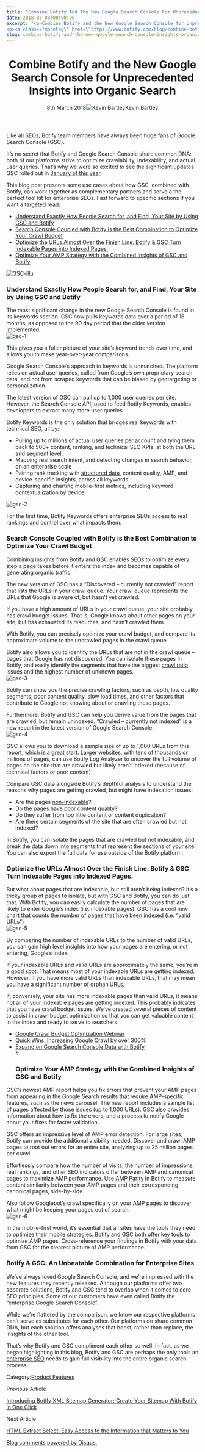```yaml
---
title: "Combine Botify And The New Google Search Console For Unprecedented Insights Into Organic Search"
date: 2018-03-08T00:00:00
excerpt: "<p>Combine Botify and the New Google Search Console for Unprecedented Insights into Organic Search 8th March 2018Kevin Bartley Like all SEOs, Botify team members have always been huge fans of Google Search Console (GSC). It&#8217;s no secret that Botify and Google Search Console share common DNA: both of our platforms strive to optimize crawlability, indexability,&hellip; </p>
<p><a class=\"moretag\" href=\"https://www.botify.com/blog/combine-botify-and-the-new-google-search-console-insights-organic-search\">Read the full article</a></p>"
slug: combine-botify-and-the-new-google-search-console-insights-organic-search
---
```


<header class="text-center">
<h1 class="font-internacional font-regular normal text-header-one leading-header-one text-typography-accent-2">Combine Botify and the New Google Search Console for Unprecedented Insights into Organic Search</h1>
<div class="flex items-center justify-center my-3"><span class="mr-1 font-internacional font-regular normal text-base leading-none text-typography-primary-lighter">8th March 2018</span><img decoding="async" class="rounded-full w-10 h-10" src="//images.ctfassets.net/tp56mevc46jo/3nx7dI37nG2AaSGesccy2i/7913c839ae02f3dc3cb08d2228652b33/kevin_bartley_faceshot.png" alt="Kevin Bartley" /><span class="ml-1 font-internacional font-regular normal text-base leading-none text-typography-primary">Kevin Bartley</span></div>
</header>
<p>Like all SEOs, Botify team members have always been huge fans of Google Search Console (GSC).</p>
<p>It&#8217;s no secret that Botify and Google Search Console share common DNA: both of our platforms strive to optimize crawlability, indexability, and actual user queries. That&#8217;s why we were so excited to see the significant updates GSC rolled out in <a href="https://webmasters.googleblog.com/2018/01/introducing-new-search-console.html">January of this year</a>.</p>
<p>This blog post presents some use cases about how GSC, combined with Botify, can work together as complementary partners and serve a the perfect tool kit for enterprise SEOs. Fast forward to specific sections if you want a targeted read:</p>
<ul>
<li><a href="#keywords">Understand Exactly How People Search for, and Find, Your Site by Using GSC and Botify</a></li>
<li><a href="#crawlbudget">Search Console Coupled with Botify is the Best Combination to Optimize Your Crawl Budget</a></li>
<li><a href="#index">Optimize the URLs Almost Over the Finish Line. Botify &amp; GSC Turn Indexable Pages into Indexed Pages.</a></li>
<li><a href="#AMP">Optimize Your AMP Strategy with the Combined Insights of GSC and Botify</a></li>
</ul>
<p><img decoding="async" src="//images.ctfassets.net/x3pujrb0lw7o/HAlx4ebbEqUqCAC2KisOk/d6d48e22d4527414f5259130dbbd9c57/GSC-illu.png" alt="GSC-illu" /></p>
<h3 id="understand-exactly-how-people-search-for-and-find-your-site-by-using-gsc-and-botify">Understand Exactly How People Search for, and Find, Your Site by Using GSC and Botify</h3>
<p><a name="keywords"></a></p>
<p>The most significant change in the new Google Search Console is found in its keywords section. GSC now pulls keywords data over a period of 16 months, as opposed to the 90 day period that the older version implemented.<br />
<img decoding="async" src="//images.ctfassets.net/x3pujrb0lw7o/1gM4zzEyssSicI2w8KGska/eebcf82d88dc358ac5997c6e73d5542e/gsc-1.png" alt="gsc-1" /></p>
<p>This gives you a fuller picture of your site&#8217;s keyword trends over time, and allows you to make year-over-year comparisons.</p>
<p>Google Search Console&#8217;s approach to keywords is unmatched. The platform relies on actual user queries, culled from Google&#8217;s own proprietary search data, and not from scraped keywords that can be biased by geotargeting or personalization.</p>
<p>The latest version of GSC can pull up to 1,000 user queries per site. However, the Search Console API, used to feed Botify Keywords, enables developers to extract many more user queries.</p>
<p>Botify Keywords is the only solution that bridges real keywords with technical SEO, all by:</p>
<ul>
<li>Pulling up to millions of actual user queries per account and tying them back to 500+ content, ranking, and technical SEO KPIs, at both the URL and segment level.</li>
<li>Mapping real search intent, and detecting changes in search behavior, on an enterprise scale</li>
<li>Pairing rank tracking with <a href="https://www.botify.com/learn/guides/structured-data-basics-using-schema-org-to-help-search-engines-understand-your-content" data-internallinksmanager029f6b8e52c="3" title="structured data" target="_blank" rel="noopener">structured data</a>, content quality, AMP, and device-specific insights, across all keywords</li>
<li>Capturing and charting mobile-first metrics, including keyword contextualization by device</li>
</ul>
<p><img decoding="async" src="//images.ctfassets.net/x3pujrb0lw7o/20M0M1ggXG44WIkoygMiuO/df14aa2d4187e97514d7bca5bc9f9d0e/gsc-2.png" alt="gsc-2" /></p>
<p>For the first time, Botify Keywords offers enterprise SEOs access to real rankings and control over what impacts them.</p>
<h3 id="search-console-coupled-with-botify-is-the-best-combination-to-optimize-your-crawl-budget">Search Console Coupled with Botify is the Best Combination to Optimize Your Crawl Budget</h3>
<p><a name="crawlbudget"></a></p>
<p>Combining insights from Botify and GSC enables SEOs to optimize every step a page takes before it enters the index and becomes capable of generating organic traffic.</p>
<p>The new version of GSC has a &#8220;Discovered &#8211; currently not crawled&#8221; report that lists the URLs in your crawl queue. Your crawl queue represents the URLs that Google is aware of, but hasn&#8217;t yet crawled.</p>
<p>If you have a high amount of URLs in your crawl queue, your site probably has crawl budget issues. That is, Google knows about other pages on your site, but has exhausted its resources, and hasn&#8217;t crawled them.</p>
<p>With Botify, you can precisely optimize your crawl budget, and compare its approximate volume to the uncrawled pages in the crawl queue.</p>
<p>Botify also allows you to identify the URLs that are not in the crawl queue &#8211; pages that Google has not discovered. You can isolate these pages in Botify, and easily identify the segments that have the biggest <a href="https://www.botify.com/blog/what-is-crawl-ratio-and-why-does-it-matter">crawl ratio</a> issues and the highest number of unknown pages.<br />
<img decoding="async" src="//images.ctfassets.net/x3pujrb0lw7o/5nos1wgbEQmggIkWCGGYc/d480a16b663ba417388c07d309e041f4/gsc-3.png" alt="gsc-3" /></p>
<p>Botify can show you the precise crawling factors, such as depth, low quality segments, poor content quality, slow load times, and other factors that contribute to Google not knowing about or crawling these pages.</p>
<p>Furthermore, Botify and GSC can help you derive value from the pages that are crawled, but remain unindexed. &#8220;Crawled &#8211; currently not indexed&#8221; is a new report in the latest version of Google Search Console.<br />
<img decoding="async" src="//images.ctfassets.net/x3pujrb0lw7o/2QmQJFLOb6uQIS2o0G02mY/99a0a03a59c8a4119d065087b1e282f6/gsc-4.png" alt="gsc-4" /></p>
<p>GSC allows you to download a sample size of up to 1,000 URLs from this report, which is a great start. Larger websites, with tens of thousands or millions of pages, can use Botify Log Analyzer to uncover the full volume of pages on the site that are crawled but likely aren&#8217;t indexed (because of technical factors or poor content).</p>
<p>Compare GSC data alongside Botify&#8217;s depthful analysis to understand the reasons why pages are getting crawled, but might have indexation issues:</p>
<ul>
<li>Are the pages <a href="https://www.botify.com/blog/seo-compliant-urls">non-indexable</a>?</li>
<li>Do the pages have poor content quality?</li>
<li>Do they suffer from too little content or content duplication?</li>
<li>Are there certain segments of the site that are often crawled but not indexed?</li>
</ul>
<p>In Botify, you can isolate the pages that are crawled but not indexable, and break the data down into segments that represent the sections of your site. You can also export the full data for use outside of the Botify platform.</p>
<h3 id="optimize-the-urls-almost-over-the-finish-line-botify-gsc-turn-indexable-pages-into-indexed-pages-">Optimize the URLs Almost Over the Finish Line. Botify &amp; GSC Turn Indexable Pages into Indexed Pages.</h3>
<p><a name="index"></a></p>
<p>But what about pages that are indexable, but still aren&#8217;t being indexed? It&#8217;s a tricky group of pages to isolate, but with GSC and Botify, you can do just that. With Botify, you can easily calculate the number of pages that are likely to enter Google&#8217;s index (i.e. indexable pages). GSC has a cool new chart that counts the number of pages that have been indexed (i.e. &#8220;valid URLs&#8221;)<br />
<img decoding="async" src="//images.ctfassets.net/x3pujrb0lw7o/46sSI2BMr6kccMkoSUe0IA/ee0de6282db12432469de0d85fb574b8/gsc-5.png" alt="gsc-5" /></p>
<p>By comparing the number of indexable URLs to the number of valid URLs, you can gain high level insights into how your pages are entering, or not entering, Google&#8217;s index.</p>
<p>If your indexable URLs and valid URLs are approximately the same, you&#8217;re in a good spot. That means most of your indexable URLs are getting indexed. However, if you have more valid URLs than indexable URLs, that may mean you have a significant number of <a href="https://www.botify.com/blog/orphan-pages">orphan URLs</a>.</p>
<p>If, conversely, your site has more indexable pages than valid URLs, it means not all of your indexable pages are getting indexed. This probably indicates that you have crawl budget issues. We&#8217;ve created several pieces of content to assist in crawl budget optimization so that you can get valuable content in the index and ready to serve to searchers:</p>
<ul>
<li><a href="https://go.pardot.com/l/229872/2017-05-17/f9t2">Google Crawl Budget Optimization Webinar</a></li>
<li><a href="https://www.botify.com/blog/quick-wins-increasing-google-crawl-by-300-percent">Quick Wins: Increasing Google Crawl by over 300%</a></li>
<li><a href="https://www.botify.com/blog/expand-on-google-search-console-data-with-botify">Expand on Google Search Console Data with Botify</a><br />
#</p>
<h3 id="optimize-your-amp-strategy-with-the-combined-insights-of-gsc-and-botify">Optimize Your AMP Strategy with the Combined Insights of GSC and Botify</h3>
</li>
</ul>
<p><a name="AMP"></a></p>
<p>GSC&#8217;s newest AMP report helps you fix errors that prevent your AMP pages from appearing in the Google Search results that require AMP-specific features, such as the news carousel. The new report includes a sample list of pages affected by those issues (up to 1,000 URLs). GSC also provides information about how to fix the errors, and a process to notify Google about your fixes for faster validation.</p>
<p>GSC offers an impressive level of AMP error detection. For large sites, Botify can provide the additional visibility needed. Discover and crawl AMP pages to root out errors for an entire site, analyzing up to 25 million pages per crawl.</p>
<p>Effortlessly compare how the number of visits, the number of impressions, real rankings, and other SEO indicators differ between AMP and canonical pages to maximize AMP performance. Use <a href="https://www.botify.com/blog/amp-parity-navigate-google-evolution-with-content-quality-reports">AMP Parity</a> in Botify to measure content similarity between your AMP pages and their corresponding canonical pages, side-by-side.</p>
<p>Also follow Googlebot&#8217;s crawl specifically on your AMP pages to discover what might be keeping your pages out of search.<br />
<img decoding="async" src="//images.ctfassets.net/x3pujrb0lw7o/3HJ0ZvG3NeSkKa8iQkCUiy/2004a88c06015f78a055d4e69a72f106/gsc-6.png" alt="gsc-6" /></p>
<p>In the mobile-first world, it&#8217;s essential that all sites have the tools they need to optimize their mobile strategies. Botify and GSC both offer key tools to optimize AMP pages. Cross-reference your findings in Botify with your data from GSC for the clearest picture of AMP performance.</p>
<h3 id="botify-gsc-an-unbeatable-combination-for-enterprise-sites">Botify &amp; GSC: An Unbeatable Combination for Enterprise Sites</h3>
<p>We&#8217;ve always loved Google Search Console, and we&#8217;re impressed with the new features they recently released. Although our platforms offer two separate solutions, Botify and GSC tend to overlap when it comes to core SEO principles. Some of our customers have even called Botify the &#8220;enterprise Google Search Console&#8221;.</p>
<p>While we&#8217;re flattered by the comparison, we know our respective platforms can&#8217;t serve as substitutes for each other. Our platforms do share common DNA, but each solution offers analyses that boost, rather than replace, the insights of the other tool.</p>
<p>That&#8217;s why Botify and GSC compliment each other so well. In fact, as we began highlighting in this blog, Botify and GSC are perhaps the only tools an <a href="https://www.botify.com/platform" data-internallinksmanager029f6b8e52c="1" title="enterprise seo platform">enterprise SEO</a> needs to gain full visibility into the entire organic search process.</p>
<div class="tags leading-big border-t border-b border-brand-quaternary-lighter mt-4"><span class="mr-1 font-roboto font-regular normal text-base leading-none">Category:</span><a class="uppercase text-typography-accent-1" href="/platform">Product Features</a></div>
<footer class="flex justify-center my-5 mx-5">
<div class="mr-1 w-1/2 text-right">
<p><span class="font-internacional font-regular normal text-base leading-none text-typography-primary">Previous Article</span></p>
<p><a class="inline-block mt-2" href="/blog/botify-xml-sitemap-generator-create-sitemap-in-one-click"><span class="font-roboto font-regular normal text-base leading-none text-typography-accent-4">Introducing Botify XML Sitemap Generator: Create Your Sitemap With Botify in One Click </span></a></p>
</div>
<div class="ml-1 w-1/2">
<p><span class="font-internacional font-regular normal text-base leading-none text-typography-primary">Next Article</span></p>
<p><a class="inline-block mt-2" href="/blog/html-extract-select-easy-access-to-the-information-that-matters-to-you"><span class="font-roboto font-regular normal text-base leading-none text-typography-accent-4">HTML Extract Select: Easy Access to the Information that Matters to You</span></a></p>
</div>
</footer>
<div title="Combine Botify and the New Google Search Console for Unprecedented Insights into Organic Search">
<div id="disqus_thread_old"></div>
<p><a class="dsq-brlink" href="http://disqus.com">Blog comments powered by <span class="logo-disqus">Disqus</span>.</a></p>
</div>
